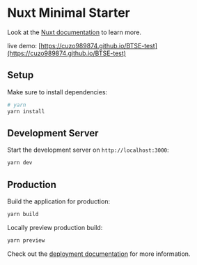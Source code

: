 # Nuxt Minimal Starter

Look at the [Nuxt documentation](https://nuxt.com/docs/getting-started/introduction) to learn more.

live demo: [https://cuzo989874.github.io/BTSE-test](https://cuzo989874.github.io/BTSE-test)

## Setup

Make sure to install dependencies:

```bash
# yarn
yarn install
```

## Development Server

Start the development server on `http://localhost:3000`:

```bash
yarn dev
```

## Production

Build the application for production:

```bash
yarn build
```

Locally preview production build:

```bash
yarn preview
```

Check out the [deployment documentation](https://nuxt.com/docs/getting-started/deployment) for more information.

